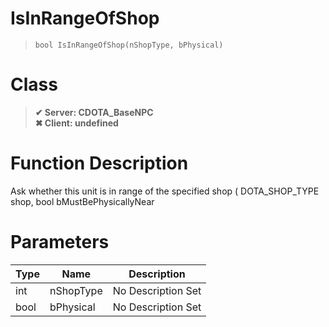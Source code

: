 # IsInRangeOfShop
> `bool IsInRangeOfShop(nShopType, bPhysical)`
# Class
> __✔ Server: CDOTA_BaseNPC__  
> __✖ Client: undefined__  
# Function Description
Ask whether this unit is in range of the specified shop ( DOTA_SHOP_TYPE shop, bool bMustBePhysicallyNear
# Parameters
Type|Name|Description
--|--|--
int|nShopType|No Description Set
bool|bPhysical|No Description Set
